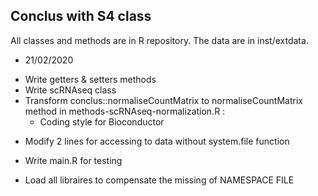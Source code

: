 Conclus with S4 class
----------------------
All classes and methods are in R repository. 
The data are in inst/extdata.

* 21/02/2020

- Write getters & setters methods
- Write scRNAseq class
- Transform conclus::normaliseCountMatrix to normaliseCountMatrix method in
methods-scRNAseq-normalization.R :
    * Coding style for Bioconductor
* Modify 2 lines for accessing to data without system.file function
- Write main.R for testing
* Load all libraires to compensate the missing of NAMESPACE FILE



